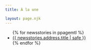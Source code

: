 ```yaml
---
title: À la une

layout: page.njk
---
```


<ul>
{% for newsstories in ppagemtl %}
<li><a href="/a-la-une/articles/{{ newsstories.address.title | slug }}/">{{ newsstories.address.title | safe }}</a></li>
{% endfor %}
</ul>